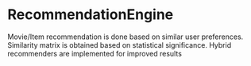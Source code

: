 # RecommendationEngine
Movie/Item recommendation is done based on similar user preferences. Similarity matrix is obtained based on statistical significance. Hybrid recommenders are implemented for improved results
